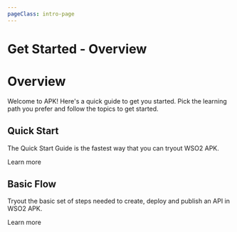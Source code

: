 ```yaml
---
pageClass: intro-page
---
```


# Get Started - Overview

<!-- markdownlint-disable-next-line -->
# Overview

Welcome to APK! Here's a quick guide to get you started. Pick the learning path you prefer and follow the topics to get started.

## Quick Start

The Quick Start Guide is the fastest way that you can tryout WSO2 APK.

<a :href="$withBase('/get-started/quick-start-guide/')">Learn more</a>

## Basic Flow

Tryout the basic set of steps needed to create, deploy and publish an API in WSO2 APK.

<a :href="$withBase('/get-started/basic-flow/')">Learn more</a>
